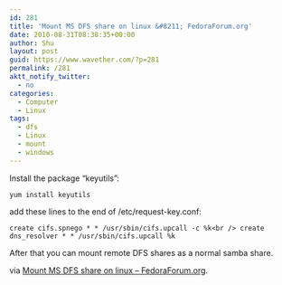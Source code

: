 ```yaml
---
id: 281
title: 'Mount MS DFS share on linux &#8211; FedoraForum.org'
date: 2010-08-31T08:38:35+00:00
author: Shu
layout: post
guid: https://www.wavether.com/?p=281
permalink: /281
aktt_notify_twitter:
  - no
categories:
  - Computer
  - Linux
tags:
  - dfs
  - Linux
  - mount
  - windows
---
```

Install the package “keyutils”:
  
`yum install keyutils`

add these lines to the end of /etc/request-key.conf:
  
`create cifs.spnego * * /usr/sbin/cifs.upcall -c %k<br />
create dns_resolver * * /usr/sbin/cifs.upcall %k`

After that you can mount remote DFS shares as a normal samba share.

via [Mount MS DFS share on linux &#8211; FedoraForum.org](http://forums.fedoraforum.org/showthread.php?t=249327).
